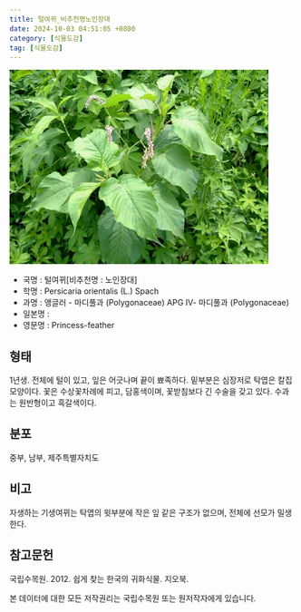 ```yaml
---
title: 털여뀌_비추천명노인장대
date: 2024-10-03 04:51:05 +0800
category: [식물도감]
tag: [식물도감]
---
```




![털여뀌[비추천명 : 노인장대]](/assets/img/fileUpload/plants/basic/Polygonaceae/Persicaria/19994/1_th2.JPG)
- 국명 : 털여뀌[비추천명 : 노인장대]
- 학명 : Persicaria orientalis (L.) Spach
- 과명 : 앵글러 - 마디풀과 (Polygonaceae) APG Ⅳ- 마디풀과 (Polygonaceae)
- 일본명 : 
- 영문명 : Princess-feather


## 형태
1년생. 전체에 털이 있고, 잎은 어긋나며 끝이 뾰족하다. 밑부분은 심장저로 탁엽은 칼집 모양이다. 꽃은 수상꽃차례에 피고, 담홍색이며, 꽃받침보다 긴 수술을 갖고 있다. 수과는 원반형이고 흑갈색이다.
## 분포
중부, 남부, 제주특별자치도
## 비고
자생하는 기생여뀌는 탁엽의 윗부분에 작은 잎 같은 구조가 없으며, 전체에 선모가 밀생한다.
## 참고문헌
국립수목원. 2012. 쉽게 찾는 한국의 귀화식물. 지오북.






본 데이터에 대한 모든 저작권리는 국립수목원 또는 원저작자에게 있습니다.
